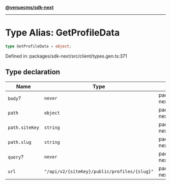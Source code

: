 [**@venuecms/sdk-next**](../Index.md)

***

# Type Alias: GetProfileData

```ts
type GetProfileData = object;
```

Defined in: packages/sdk-next/src/client/types.gen.ts:371

## Type declaration

| Name | Type | Defined in |
| ------ | ------ | ------ |
| <a id="body"></a> `body`? | `never` | packages/sdk-next/src/client/types.gen.ts:372 |
| <a id="path"></a> `path` | `object` | packages/sdk-next/src/client/types.gen.ts:373 |
| `path.siteKey` | `string` | packages/sdk-next/src/client/types.gen.ts:374 |
| `path.slug` | `string` | packages/sdk-next/src/client/types.gen.ts:375 |
| <a id="query"></a> `query`? | `never` | packages/sdk-next/src/client/types.gen.ts:377 |
| <a id="url"></a> `url` | `"/api/v2/{siteKey}/public/profiles/{slug}"` | packages/sdk-next/src/client/types.gen.ts:378 |
